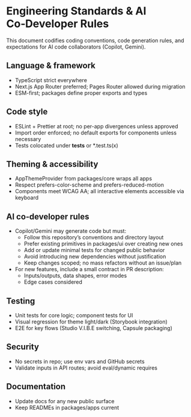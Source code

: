 # Engineering Standards & AI Co‑Developer Rules

This document codifies coding conventions, code generation rules, and expectations for AI code collaborators (Copilot, Gemini).

## Language & framework

- TypeScript strict everywhere
- Next.js App Router preferred; Pages Router allowed during migration
- ESM-first; packages define proper exports and types

## Code style

- ESLint + Prettier at root; no per-app divergences unless approved
- Import order enforced; no default exports for components unless necessary
- Tests colocated under __tests__ or *.test.ts(x)

## Theming & accessibility

- AppThemeProvider from packages/core wraps all apps
- Respect prefers-color-scheme and prefers-reduced-motion
- Components meet WCAG AA; all interactive elements accessible via keyboard

## AI co‑developer rules

- Copilot/Gemini may generate code but must:
  - Follow this repository’s conventions and directory layout
  - Prefer existing primitives in packages/ui over creating new ones
  - Add or update minimal tests for changed public behavior
  - Avoid introducing new dependencies without justification
  - Keep changes scoped; no mass refactors without an issue/plan
- For new features, include a small contract in PR description:
  - Inputs/outputs, data shapes, error modes
  - Edge cases considered

## Testing

- Unit tests for core logic; component tests for UI
- Visual regression for theme light/dark (Storybook integration)
- E2E for key flows (Studio V.I.B.E switching, Capsule packaging)

## Security

- No secrets in repo; use env vars and GitHub secrets
- Validate inputs in API routes; avoid eval/dynamic requires

## Documentation

- Update docs for any new public surface
- Keep READMEs in packages/apps current
